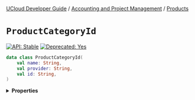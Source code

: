 [UCloud Developer Guide](/docs/developer-guide/README.md) / [Accounting and Project Management](/docs/developer-guide/accounting-and-projects/README.md) / [Products](/docs/developer-guide/accounting-and-projects/products.md)

# `ProductCategoryId`


[![API: Stable](https://img.shields.io/static/v1?label=API&message=Stable&color=green&style=flat-square)](/docs/developer-guide/core/api-conventions.md)
[![Deprecated: Yes](https://img.shields.io/static/v1?label=Deprecated&message=Yes&color=red&style=flat-square)](/docs/developer-guide/core/api-conventions.md)


```kotlin
data class ProductCategoryId(
    val name: String,
    val provider: String,
    val id: String,
)
```

<details>
<summary>
<b>Properties</b>
</summary>

<details>
<summary>
<code>name</code>: <code><code><a href='https://kotlinlang.org/api/latest/jvm/stdlib/kotlin/-string/'>String</a></code></code>
</summary>





</details>

<details>
<summary>
<code>provider</code>: <code><code><a href='https://kotlinlang.org/api/latest/jvm/stdlib/kotlin/-string/'>String</a></code></code>
</summary>





</details>

<details>
<summary>
<code>id</code>: <code><code><a href='https://kotlinlang.org/api/latest/jvm/stdlib/kotlin/-string/'>String</a></code></code>
</summary>

[![API: Internal/Beta](https://img.shields.io/static/v1?label=API&message=Internal/Beta&color=red&style=flat-square)](/docs/developer-guide/core/api-conventions.md)
[![Deprecated: Yes](https://img.shields.io/static/v1?label=Deprecated&message=Yes&color=red&style=flat-square)](/docs/developer-guide/core/api-conventions.md)



</details>



</details>


